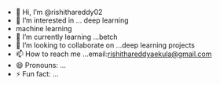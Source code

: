 - 👋 Hi, I’m @rishithareddy02
- 👀 I’m interested in ... deep learning
- machine learning
- 🌱 I’m currently learning ...betch
- 💞️ I’m looking to collaborate on ...deep learning projects
- 📫 How to reach me ...email:rishithareddyaekula@gmail.com
- 😄 Pronouns: ...
- ⚡ Fun fact: ...

<!---
rishithareddy02/rishithareddy02 is a ✨ special ✨ repository because its `README.md` (this file) appears on your GitHub profile.
You can click the Preview link to take a look at your changes.
--->
